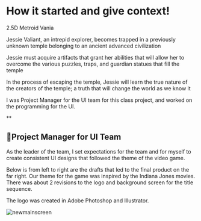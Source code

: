 # How it started and give context!

2.5D Metroid Vania

Jessie Valiant, an intrepid explorer, becomes trapped in a previously unknown temple belonging to an ancient advanced civilization

Jessie must acquire artifacts that grant her abilities that will allow her to overcome the various puzzles, traps, and guardian statues that fill the temple

In the process of escaping the temple, Jessie will learn the true nature of the creators of the temple; a truth that will change the world as we know it

I was Project Manager for the UI team for this class project, and worked on the programming for the UI.

**
## 🧯Project Manager for UI Team

As the leader of the team, I set expectations for the team and for myself to create consistent UI designs that followed the theme of the video game.

Below is from left to right are the drafts that led to the final product on the far right. Our theme for the game was inspired by the Indiana Jones movies. There was about 2 revisions to the logo and background screen for the title sequence.

The logo was created in Adobe Photoshop and Illustrator.

![newmainscreen](https://github.com/user-attachments/assets/5e04318f-8299-46da-83cc-d4be96daeab4)
